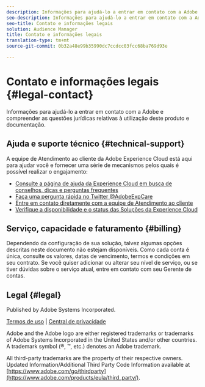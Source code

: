 ```yaml
---
description: Informações para ajudá-lo a entrar em contato com a Adobe e compreender as questões jurídicas relativas ao uso deste produto e documentação.
seo-description: Informações para ajudá-lo a entrar em contato com a Adobe e compreender as questões jurídicas relativas à utilização deste produto e documentação.
seo-title: Contato e informações legais
solution: Audience Manager
title: Contato e informações legais
translation-type: tm+mt
source-git-commit: 0b32a48e99b35990dc7ccdcc03fcc68ba769d93e

---
```



# Contato e informações legais {#legal-contact}

Informações para ajudá-lo a entrar em contato com a Adobe e compreender as questões jurídicas relativas à utilização deste produto e documentação.

## Ajuda e suporte técnico {#technical-support}

A equipe de Atendimento ao cliente da Adobe Experience Cloud está aqui para ajudar você e fornecer uma série de mecanismos pelos quais é possível realizar o engajamento:

* [Consulte a página de ajuda da Experience Cloud em busca de conselhos, dicas e perguntas frequentes](https://helpx.adobe.com/support.ec.html)
* [Faça uma pergunta rápida no Twitter @AdobeExpCare](https://twitter.com/AdobeExpCare)
* [Entre em contato diretamente com a equipe de Atendimento ao cliente](https://helpx.adobe.com/contact/enterprise-support.ec.html)
* [Verifique a disponibilidade e o status das Soluções da Experience Cloud](https://status.adobe.com/)

## Serviço, capacidade e faturamento {#billing}

Dependendo da configuração de sua solução, talvez algumas opções descritas neste documento não estejam disponíveis. Como cada conta é única, consulte os valores, datas de vencimento, termos e condições em seu contrato. Se você quiser adicionar ou alterar seu nível de serviço, ou se tiver dúvidas sobre o serviço atual, entre em contato com seu Gerente de contas.

## Legal {#legal}

Published by Adobe Systems Incorporated.

[Termos de uso](https://marketing.adobe.com/resources/help/en_US/terms.html) | [Central de privacidade](https://www.adobe.com/privacy.html)

Adobe and the Adobe logo are either registered trademarks or trademarks of Adobe Systems Incorporated in the United States and/or other countries. A trademark symbol (®, ™, etc.) denotes an Adobe trademark.

All third-party trademarks are the property of their respective owners. Updated Information/Additional Third Party Code Information available at [https://www.adobe.com/go/thirdparty](https://www.adobe.com/products/eula/third_party/).
